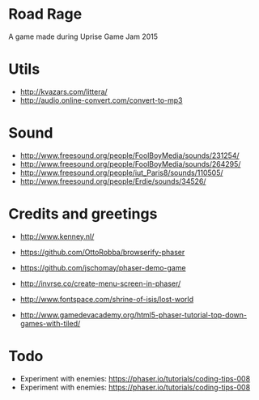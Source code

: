 # Road Rage
A game made during Uprise Game Jam 2015

# Utils

- http://kvazars.com/littera/
- http://audio.online-convert.com/convert-to-mp3

# Sound

- http://www.freesound.org/people/FoolBoyMedia/sounds/231254/
- http://www.freesound.org/people/FoolBoyMedia/sounds/264295/
- http://www.freesound.org/people/iut_Paris8/sounds/110505/
- http://www.freesound.org/people/Erdie/sounds/34526/

# Credits and greetings
- http://www.kenney.nl/
 
- https://github.com/OttoRobba/browserify-phaser
- https://github.com/jschomay/phaser-demo-game
- http://invrse.co/create-menu-screen-in-phaser/
- http://www.fontspace.com/shrine-of-isis/lost-world
- http://www.gamedevacademy.org/html5-phaser-tutorial-top-down-games-with-tiled/

# Todo
- Experiment with enemies: https://phaser.io/tutorials/coding-tips-008
- Experiment with enemies: https://phaser.io/tutorials/coding-tips-008